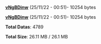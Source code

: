 [**vNgBDinw**](/data/vNgBDinw.txt) (25/11/22 - 00:51)- 10254 bytes

[**vNgBDinw**](/data/vNgBDinw.txt) (25/11/22 - 00:51)- 10254 bytes

**Total Datas**: 4789

**Total Size**: 26.11 MB / 26.1 MB